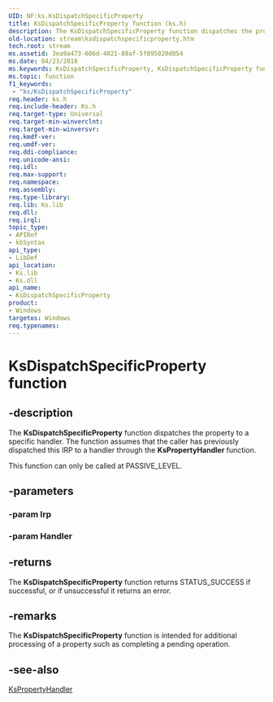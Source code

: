 ```yaml
---
UID: NF:ks.KsDispatchSpecificProperty
title: KsDispatchSpecificProperty function (ks.h)
description: The KsDispatchSpecificProperty function dispatches the property to a specific handler.
old-location: stream\ksdispatchspecificproperty.htm
tech.root: stream
ms.assetid: 3ea9a473-606d-4021-89af-5f895020d054
ms.date: 04/23/2018
ms.keywords: KsDispatchSpecificProperty, KsDispatchSpecificProperty function [Streaming Media Devices], ks/KsDispatchSpecificProperty, ksfunc_b12751b9-b486-4b57-809b-1f3daa8a1c30.xml, stream.ksdispatchspecificproperty
ms.topic: function
f1_keywords:
 - "ks/KsDispatchSpecificProperty"
req.header: ks.h
req.include-header: Ks.h
req.target-type: Universal
req.target-min-winverclnt: 
req.target-min-winversvr: 
req.kmdf-ver: 
req.umdf-ver: 
req.ddi-compliance: 
req.unicode-ansi: 
req.idl: 
req.max-support: 
req.namespace: 
req.assembly: 
req.type-library: 
req.lib: Ks.lib
req.dll: 
req.irql: 
topic_type:
- APIRef
- kbSyntax
api_type:
- LibDef
api_location:
- Ks.lib
- Ks.dll
api_name:
- KsDispatchSpecificProperty
product:
- Windows
targetos: Windows
req.typenames: 
---
```


# KsDispatchSpecificProperty function


## -description


The <b>KsDispatchSpecificProperty</b> function dispatches the property to a specific handler. The function assumes that the caller has previously dispatched this IRP to a handler through the <b>KsPropertyHandler</b> function. 

This function can only be called at PASSIVE_LEVEL.


## -parameters




### -param Irp




### -param Handler






## -returns



The <b>KsDispatchSpecificProperty</b> function returns STATUS_SUCCESS if successful, or if unsuccessful it returns an error.




## -remarks



The <b>KsDispatchSpecificProperty</b> function is intended for additional processing of a property such as completing a pending operation.




## -see-also




<a href="https://docs.microsoft.com/windows-hardware/drivers/ddi/content/ks/nf-ks-kspropertyhandler">KsPropertyHandler</a>
 

 

